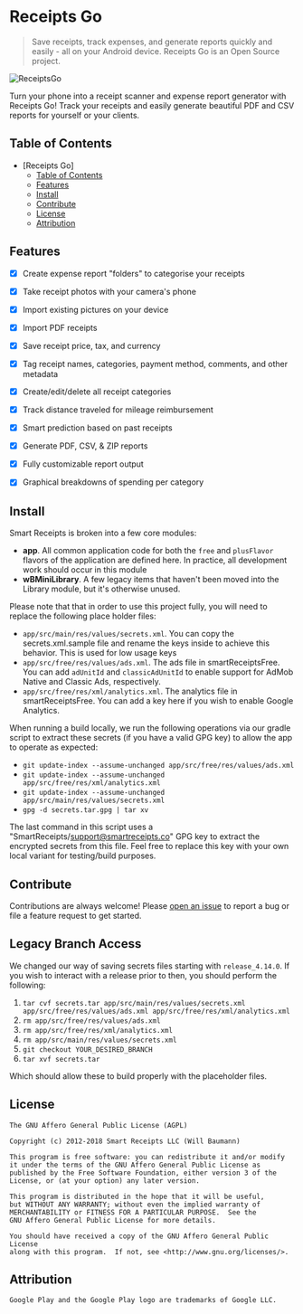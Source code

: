 # Receipts Go

> Save receipts, track expenses, and generate reports quickly and easily - all on your Android device. Receipts Go is an Open Source project.

![ReceiptsGo](app/src/main/res/mipmap-xxxhdpi/ic_launcher.png)

Turn your phone into a receipt scanner and expense report generator with Receipts Go! Track your receipts and easily generate beautiful PDF and CSV reports for yourself or your clients.

## Table of Contents

- [Receipts Go]
  - [Table of Contents](#table-of-contents)
  - [Features](#features)
  - [Install](#install)
  - [Contribute](#contribute)
  - [License](#license)
  - [Attribution](#attribution)

## Features

- [X] Create expense report "folders" to categorise your receipts
- [X] Take receipt photos with your camera's phone
- [X] Import existing pictures on your device
- [X] Import PDF receipts 
- [X] Save receipt price, tax, and currency
- [X] Tag receipt names, categories, payment method, comments, and other metadata
- [X] Create/edit/delete all receipt categories
- [X] Track distance traveled for mileage reimbursement
- [X] Smart prediction based on past receipts
- [X] Generate PDF, CSV, & ZIP reports
- [X] Fully customizable report output
- [X] Graphical breakdowns of spending per category


## Install 

Smart Receipts is broken into a few core modules:

- **app**. All common application code for both the `free` and `plusFlavor` flavors of the application are defined here. In practice, all development work should occur in this module
- **wBMiniLibrary**. A few legacy items that haven't been moved into the Library module, but it's otherwise unused.

Please note that that in order to use this project fully, you will need to replace the following place holder files:

- `app/src/main/res/values/secrets.xml`. You can copy the secrets.xml.sample file and rename the keys inside to achieve this behavior. This is used for low usage keys
- `app/src/free/res/values/ads.xml`. The ads file in smartReceiptsFree. You can add `adUnitId` and `classicAdUnitId` to enable support for AdMob Native and Classic Ads, respectively.
- `app/src/free/res/xml/analytics.xml`. The analytics file in smartReceiptsFree. You can add a key here if you wish to enable Google Analytics.

When running a build locally, we run the following operations via our gradle script to extract these secrets (if you have a valid GPG key) to allow the app to operate as expected:

- `git update-index --assume-unchanged app/src/free/res/values/ads.xml`
- `git update-index --assume-unchanged app/src/free/res/xml/analytics.xml`
- `git update-index --assume-unchanged app/src/main/res/values/secrets.xml`
- `gpg -d secrets.tar.gpg | tar xv`

The last command in this script uses a "SmartReceipts/support@smartreceipts.co" GPG key to extract the encrypted secrets from this file. Feel free to replace this key with your own local variant for testing/build purposes.


## Contribute

Contributions are always welcome! Please [open an issue](https://github.com/wirelessops/ReceiptsGo/issues/new) to report a bug or file a feature request to get started.

## Legacy Branch Access

We changed our way of saving secrets files starting with `release_4.14.0`. If you wish to interact with a release prior to then, you should perform the following:

1. `tar cvf secrets.tar app/src/main/res/values/secrets.xml app/src/free/res/values/ads.xml app/src/free/res/xml/analytics.xml`  
2. `rm app/src/free/res/values/ads.xml`
3. `rm app/src/free/res/xml/analytics.xml` 
4. `rm app/src/main/res/values/secrets.xml`
5. `git checkout YOUR_DESIRED_BRANCH`
6. `tar xvf secrets.tar`

Which should allow these to build properly with the placeholder files.

## License

```none
The GNU Affero General Public License (AGPL)

Copyright (c) 2012-2018 Smart Receipts LLC (Will Baumann)

This program is free software: you can redistribute it and/or modify
it under the terms of the GNU Affero General Public License as
published by the Free Software Foundation, either version 3 of the
License, or (at your option) any later version.

This program is distributed in the hope that it will be useful,
but WITHOUT ANY WARRANTY; without even the implied warranty of
MERCHANTABILITY or FITNESS FOR A PARTICULAR PURPOSE.  See the
GNU Affero General Public License for more details.

You should have received a copy of the GNU Affero General Public License
along with this program.  If not, see <http://www.gnu.org/licenses/>.
```

## Attribution

```none
Google Play and the Google Play logo are trademarks of Google LLC.
```
